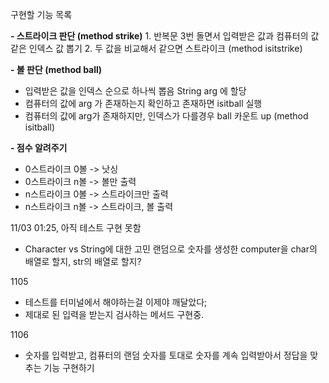 구현할 기능 목록

**- 스트라이크 판단 (method strike)**
    1. 반복문 3번 돌면서 입력받은 값과 컴퓨터의 값 같은 인덱스 값 뽑기
    2. 두 값을 비교해서 같으면 스트라이크 (method isitstrike)

**- 볼 판단 (method ball)**
  - 입력받은 값을 인덱스 순으로 하나씩 뽑음 String arg 에 할당
  - 컴퓨터의 값에 arg 가 존재하는지 확인하고 존재하면 isitball 실행 
  - 컴퓨터의 값에 arg가 존재하지만, 인덱스가 다를경우 ball 카운트 up (method isitball)
  
**- 점수 알려주기**
  - 0스트라이크 0볼 -> 낫싱
  - 0스트라이크 n볼 -> 볼만 출력
  - n스트라이크 0볼 -> 스트라이크만 출력
  - n스트라이크 n볼 -> 스트라이크, 볼 출력

11/03 01:25, 아직 테스트 구현 못함

- Character vs String에 대한 고민
랜덤으로  숫자를 생성한 computer을 char의 배열로 할지, str의 배열로 할지?

1105
- 테스트를 터미널에서 해야하는걸 이제야 깨달았다;
- 제대로 된 입력을 받는지 검사하는 메서드 구현중.

1106
- 숫자를 입력받고, 컴퓨터의 랜덤 숫자를 토대로 숫자를 계속 입력받아서 정답을 맞추는 기능 구현하기
